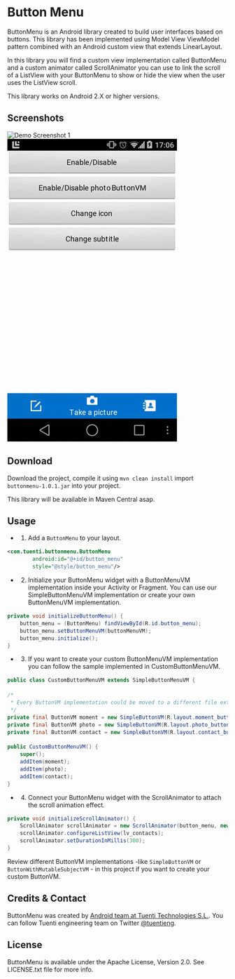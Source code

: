 Button Menu
===========

ButtonMenu is an Android library created to build user interfaces based on buttons. This library has been implemented
 using Model View ViewModel pattern combined with an Android custom view that extends LinearLayout.

In this library you will find a custom view implementation called ButtonMenu and a custom animator called
ScrollAnimator you can use to link the scroll of a ListView with your ButtonMenu to show or hide the view when the
user uses the ListView scroll.

This library works on Android 2.X or higher versions.

Screenshots
-----------

![Demo Screenshot 1][1]
![Demo Screenshot 2][2]

Download
--------

Download the project, compile it using ``mvn clean install`` import ``buttonmenu-1.0.1.jar`` into your project.

This library will be available in Maven Central asap.


Usage
-----

* 1. Add a ``ButtonMenu`` to your layout.

```xml
<com.tuenti.buttonmenu.ButtonMenu
		android:id="@+id/button_menu"
		style="@style/button_menu"/>
```

* 2. Initialize your ButtonMenu widget with a ButtonMenuVM implementation inside your Activity or Fragment. You can use
our SimpleButtonMenuVM implementation or create your own ButtonMenuVM implementation.

```java
private void initializeButtonMenu() {
	button_menu = (ButtonMenu) findViewById(R.id.button_menu);
	button_menu.setButtonMenuVM(buttonMenuVM);
	button_menu.initialize();
}
```

* 3. If you want to create your custom ButtonMenuVM implementation you can follow the sample implemented in
CustomButtonMenuVM.

```java
public class CustomButtonMenuVM extends SimpleButtonMenuVM {

/*
 * Every ButtonVM implementation could be moved to a different file extending SimpleButtonVM if needed.
 */
private final ButtonVM moment = new SimpleButtonVM(R.layout.moment_button, R.id.moment, null);
private final ButtonVM photo = new SimpleButtonVM(R.layout.photo_button, R.id.photo, null);
private final ButtonVM contact = new SimpleButtonVM(R.layout.contact_button, R.id.contact, null);

public CustomButtonMenuVM() {
	super();
	addItem(moment);
	addItem(photo);
	addItem(contact);
}
```

* 4. Connect your ButtonMenu widget with the ScrollAnimator to attach the scroll animation effect.

```java
private void initializeScrollAnimator() {
	ScrollAnimator scrollAnimator = new ScrollAnimator(button_menu, new ObjectAnimatorFactory());
	scrollAnimator.configureListView(lv_contacts);
	scrollAnimator.setDurationInMillis(300);
}
```

Review different ButtonVM implementations -like ``SimpleButtonVM`` or ``ButtonWithMutableSubjectVM`` - in this
project if you want to create your custom ButtonVM.

Credits & Contact
-----------------

ButtonMenu was created by [Android team at Tuenti Technologies S.L.](http://github.com/tuenti). You can follow Tuenti
engineering team on Twitter [@tuentieng](http://twitter.com/tuentieng).

License
-------

ButtonMenu is available under the Apache License, Version 2.0. See LICENSE.txt file for more info.

[1]: ./art/screenshot1.gif
[2]: ./art/screenshot2.gif